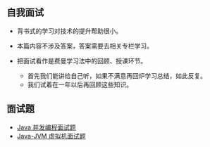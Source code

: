
## 自我面试
- 背书式的学习对技术的提升帮助很小。

- 本篇内容不涉及答案，答案需要去相关专栏学习。

- 把面试看作是费曼学习法中的回顾、授课环节。
    - 首先我们能讲给自己听，如果不满意再回炉学习总结，如此反复。
    - 我们试着在一年以后再回顾这些知识。    

## 面试题
- [Java 并发编程面试题](/interview/Java-并发编程面试题.md)
- [Java-JVM 虚拟机面试题](/interview/Java-JVM（虚拟机）面试题.md)